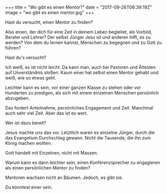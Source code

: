 +++
title = "Wo gibt es einen Mentor?"
date = "2017-09-26T06:39:19Z"
image = "wo gibt es einen mentor.jpg"
+++

Hast du versucht, einen Mentor zu finden? 

Also einen, der dich für eine Zeit in deinem Leben begleitet, als Vorbild, Berater und Lehrer? Der selbst Jünger Jesu ist und anderen hilft, es zu werden? Von dem du lernen kannst, Menschen zu begegnen und zu Gott zu führen?

Hast du's versucht?

Ich weiß, es ist nicht leicht. Da kann man, auch bei Pastoren und Ältesten auf Unverständnis stoßen. Kaum einer hat selbst einen Mentor gehabt und weiß, wie so etwas geht. 

Leichter kann es sein, vor einer ganzen Klasse zu stehen oder vor Hunderten zu predigen, als sich mit einem einzelnen Menschen persönlich abzugeben.

Das fordert Anteilnahme, persönliches Engagement und Zeit. Manchmal auch sehr viel Zeit. Aber das ist es wert.

Wer ist dazu bereit?

Jesus machte uns das vor. Letztlich waren es einzelne Jünger, durch die das Evangelium Durchschlag gewann. Nicht die Tausende, die ihn zum König machen wollten.

Gott handelt mit Einzelnen, nicht mit Massen.

Warum kann es dann leichter sein, einen Konferenzsprecher zu engagieren als einen persönlichen Mentor zu finden?

Mentoren wachsen nicht an Bäumen. Jedoch, es gibt sie.

Du könntest einer sein.
